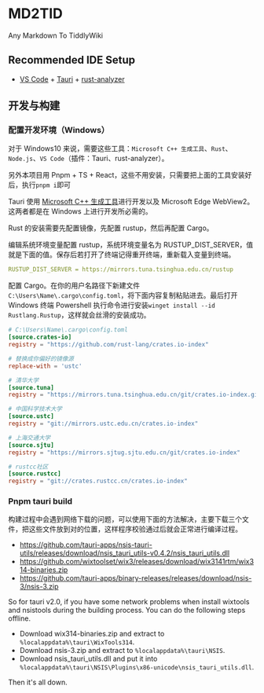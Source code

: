 # MD2TID

Any Markdown To TiddlyWiki

## Recommended IDE Setup

- [VS Code](https://code.visualstudio.com/) + [Tauri](https://marketplace.visualstudio.com/items?itemName=tauri-apps.tauri-vscode) + [rust-analyzer](https://marketplace.visualstudio.com/items?itemName=rust-lang.rust-analyzer)

## 开发与构建

### 配置开发环境（Windows）

对于 Windows10 来说，需要这些工具：`Microsoft C++ 生成工具`、`Rust`、`Node.js`、`VS Code`（插件：Tauri、rust-analyzer）。

另外本项目用 Pnpm + TS + React，这些不用安装，只需要把上面的工具安装好后，执行`pnpm i`即可

Tauri 使用 [Microsoft C++ 生成工具](https://visualstudio.microsoft.com/zh-hans/visual-cpp-build-tools/)进行开发以及 Microsoft Edge WebView2。这两者都是在 Windows 上进行开发所必需的。

Rust 的安装需要先配置镜像，先配置 rustup，然后再配置 Cargo。

编辑系统环境变量配置 rustup，系统环境变量名为 RUSTUP_DIST_SERVER，值就是下面的值。保存后若打开了终端记得重开终端，重新载入变量到终端。

```yaml
RUSTUP_DIST_SERVER = https://mirrors.tuna.tsinghua.edu.cn/rustup
```

配置 Cargo。在你的用户名路径下新建文件`C:\Users\Name\.cargo\config.toml`，将下面内容复制粘贴进去。最后打开 Windows 终端 Powershell 执行命令进行安装`winget install --id Rustlang.Rustup`，这样就会丝滑的安装成功。

```toml
# C:\Users\Name\.cargo\config.toml
[source.crates-io]
registry = "https://github.com/rust-lang/crates.io-index"

# 替换成你偏好的镜像源
replace-with = 'ustc'

# 清华大学
[source.tuna]
registry = "https://mirrors.tuna.tsinghua.edu.cn/git/crates.io-index.git"

# 中国科学技术大学
[source.ustc]
registry = "git://mirrors.ustc.edu.cn/crates.io-index"

# 上海交通大学
[source.sjtu]
registry = "https://mirrors.sjtug.sjtu.edu.cn/git/crates.io-index"

# rustcc社区
[source.rustcc]
registry = "git://crates.rustcc.cn/crates.io-index"
```

### Pnpm tauri build

构建过程中会遇到网络下载的问题，可以使用下面的方法解决，主要下载三个文件，把这些文件放到对的位置，这样程序校验通过后就会正常进行编译过程。

- https://github.com/tauri-apps/nsis-tauri-utils/releases/download/nsis_tauri_utils-v0.4.2/nsis_tauri_utils.dll
- https://github.com/wixtoolset/wix3/releases/download/wix3141rtm/wix314-binaries.zip
- https://github.com/tauri-apps/binary-releases/releases/download/nsis-3/nsis-3.zip

So for tauri v2.0, if you have some network problems when install wixtools and nsistools during the building process. You can do the following steps offline.

- Download wix314-binaries.zip and extract to `%localappdata%\tauri\WixTools314`.
- Download nsis-3.zip and extract to `%localappdata%\tauri\NSIS`.
- Download nsis_tauri_utils.dll and put it into `%localappdata%\tauri\NSIS\Plugins\x86-unicode\nsis_tauri_utils.dll`.

Then it's all down.
